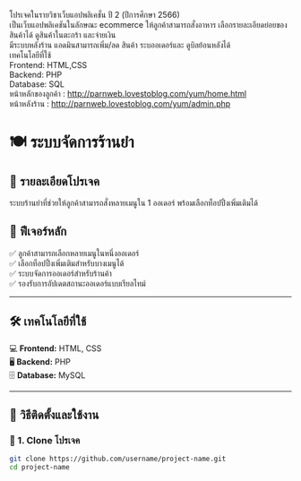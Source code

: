 โปรเจคในรายวิชาเว็บแอปพลิเคชั่น ปี 2 (ปีการศึกษา 2566) <br>
เป็นเว็บแอปพลิเคชันในลักษณะ ecommerce ให้ลูกค้าสามารถสั่งอาหาร เลือกรายละเอียดย่อยของสินค้าได้ ดูสินค้าในตะกร้า และจ่ายเงิน <br>
มีระบบหลังร้าน แอดมินสามารถเพิ่ม/ลด สินค้า ระบออเดอร์และ ดูบิลย้อนหลังได้ <br>
เทคโนโลยีที่ใช้ <br>
Frontend: HTML,CSS <br>
Backend: PHP <br>
Database: SQL <br>
หน้าหลักของลูกค้า : http://parnweb.lovestoblog.com/yum/home.html <br>
หน้าหลังร้าน : http://parnweb.lovestoblog.com/yum/admin.php <br>
# 🍽 ระบบจัดการร้านยำ  

## 📌 รายละเอียดโปรเจค  
ระบบร้านยำที่ช่วยให้ลูกค้าสามารถสั่งหลายเมนูใน 1 ออเดอร์ พร้อมเลือกท็อปปิ้งเพิ่มเติมได้  

## 🚀 ฟีเจอร์หลัก  
✅ ลูกค้าสามารถเลือกหลายเมนูในหนึ่งออเดอร์  
✅ เลือกท็อปปิ้งเพิ่มเติมสำหรับบางเมนูได้  
✅ ระบบจัดการออเดอร์สำหรับร้านค้า  
✅ รองรับการอัปเดตสถานะออเดอร์แบบเรียลไทม์  

---

## 🛠 เทคโนโลยีที่ใช้  
💻 **Frontend:** HTML, CSS  
🖥 **Backend:** PHP  
🗄 **Database:** MySQL  

---

## 📌 วิธีติดตั้งและใช้งาน  

### 🔹 1. Clone โปรเจค  
```sh
git clone https://github.com/username/project-name.git  
cd project-name
